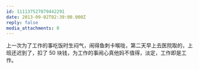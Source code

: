 ```yaml
---
id: 111137527879442291
date: 2013-09-02T02:39:00.000Z
reply: false
media_attachments: 0
---
```


上一次为了工作的事吃饭时生闷气，闹得鱼刺卡喉咙，第二天早上去医院取的，上班还迟到了，扣了 50 块钱，为工作的事闹心真他妈不值得，淡定，工作即是工作。

